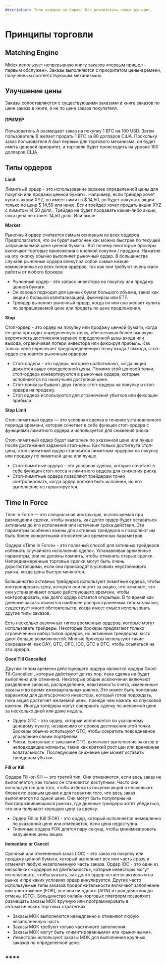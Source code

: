 ```yaml
---
description: Типы ордеров на бирже. Как реализовать новые функции.
---
```


# Принципы торговли

## Matching Engine

Midex использует непрерывную книгу заказов «первым пришел - первым обслужен». Заказы выполняются с приоритетом цены-времени, полученным соответствующим механизмом.

## Улучшение цены

Заказы сопоставляются с существующими заказами в книге заказов по цене заказа в книге, а не по цене заказа покупателя.

#### ПРИМЕР <a id="example"></a>

Пользователь А размещает заказ на покупку 1 BTC на 100 USD. Затем пользователь B желает продать 1 BTC за 80 долларов США. Поскольку заказ пользователя А был первым для торгового механизма, он будет иметь ценовой приоритет, и торговля будет происходить на уровне 100 долларов США.  


## **Типы ордеров**

**Limit**

Лимитный ордер - это использование заранее определенной цены для покупки или продажи ценной бумаги . Например, если трейдер хочет купить акции XYZ, но имеет лимит в $ 14,50, он будет покупать акции только по цене $ 14,50 или ниже. Если трейдер хочет продать акции XYZ с лимитом 14,50 долл., Трейдер не будет продавать какие-либо акции, пока цена не станет 14,50 долл. Или выше.

**Market**

Рыночный ордер считается самым основным из всех ордеров. Предполагается, что он будет выполнен как можно быстрее по текущей запрашиваемой цене ценной бумаги . Вот почему некоторые брокеры включают торговые приложения с кнопкой покупки / продажи. Нажатие на эту кнопку обычно выполняет рыночный ордер. В большинстве случаев рыночные ордера влекут за собой самые низкие комиссионные из всех типов ордеров, так как они требуют очень мало работы от любого брокера.

* Рыночный ордер - это запрос инвестора на покупку или продажу ценной бумаги.
* Он хорошо подходит для ценных бумаг большого объема, таких как акции с большой капитализацией, фьючерсы или ETF.
* Трейдер выполнит рыночный ордер, когда он или она желает купить по запрашиваемой цене или продать по цене предложения.

**Stop**

Стоп-ордер - это ордер на покупку или продажу ценной бумаги, когда ее цена проходит определенную точку, обеспечивая более высокую вероятность достижения заранее определенной цены входа или выхода, ограничивая потери инвестора или фиксируя прибыль. Как только цена пересекает предопределенную точку входа / выхода, стоп-ордер становится рыночным ордером.

* Стоп-ордера - это ордера, которые срабатывают, когда акция движется выше определенной цены. Помимо этой ценовой точки, стоп-ордера конвертируются в рыночные ордера, которые исполняются по наилучшей доступной цене.
* Стоп-приказы бывают двух типов: стоп-ордера на покупку и стоп-ордера на продажу.
* Стоп ордера используются для ограничения убытков или фиксации прибыли.

**Stop Limit**

Стоп-лимитный ордер — это условная сделка в течение установленного периода времени, которая сочетает в себе функции стоп-ордера с функциями лимитного ордера и используется для снижения риска.  
  
Стоп-лимитный ордер будет выполнен по указанной цене или лучше после достижения заданной стоп-цены. Как только достигнута стоп-цена, стоп-лимитный ордер становится лимитным ордером на покупку или продажу по лимитной цене или лучше.

* Стоп-лимитные ордера - это условная сделка, которая сочетает в себе функции стоп-лосса и лимитного ордера для снижения риска.
* Стоп-лимитные ордера позволяют трейдерам точно контролировать, когда ордер должен быть исполнен, но его выполнение не гарантируется.

## **Time In Force**

Time in Force — это специальная инструкция, используемая при размещении сделки, чтобы указать, как долго ордер будет оставаться активным до его исполнения или истечения срока действия. Эти параметры особенно важны для активных трейдеров и позволяют им быть более конкретными относительно временных параметров.

Ордера «Time in Force» - это полезный способ для активных трейдеров избежать случайного исполнения сделок. Устанавливая временные параметры, они не должны помнить, чтобы отменять старые сделки. Непреднамеренные торговые сделки могут быть очень дорогостоящими, если они происходят в условиях неустойчивого рынка, когда цены быстро меняются.

Большинство активных трейдеров используют лимитные ордера, чтобы контролировать цену, которую они платят за акцию, что означает, что они устанавливают опцию действующего времени, чтобы контролировать, как долго ордер остается открытым. В то время как дневные заказы являются наиболее распространенным типом заказов, существует много обстоятельств, когда имеет смысл использовать другие типы заказов.

Есть несколько различных типов временных ордеров, которые могут использовать трейдеры. Некоторые брокеры предлагают только ограниченный набор типов ордеров, но активным трейдерам часто дают больше возможностей. Многие брокеры используют такие сокращения, как DAY, GTC, OPC, IOC, GTD и DTC, чтобы ссылаться на эти ордера.

**Good Till Cancelled**

Другим типом времени действующего ордера являются ордера Good-Til-Cancelled , которые действуют до тех пор, пока сделка не будет выполнена или отменена. Некоторые общие исключения включают разделение запасов, распределение, неактивность счета, измененные заказы и во время ежеквартальных циклов. Это может быть полезным вариантом для долгосрочного инвестора, который готов подождать, пока акция достигнет желаемой цены, прежде чем нажать на спусковой крючок. Иногда трейдеры могут совершить сделку по желаемой цене за несколько дней или даже недель.

* Ордер GTC - это ордер, который исполняется по указанному ценовому пункту, независимо от сроков достижения этой точки. Брокеры обычно используют GTC, чтобы сократить повседневное управление своим портфелем.
* Риски, связанные с заказами GTC, включают выполнение заказов в неподходящие моменты, такие как краткий рост цен или временная волатильность. Последующее снижение цен может оставить трейдерам убытки.

**Fill or Kill**

Ордера Fill-or-Kill — это третий тип. Они отменяются, если весь заказ не выполняется, как только он становится доступным. Часто они используются для того, чтобы избежать покупки акций в нескольких блоках по разным ценам и для гарантии того, что весь заказ выполняется по одной цене. Они могут быть популярны на быстроразвивающихся рынках, где дневные трейдеры хотят убедиться, что они получают хорошую цену за сделку.

* Ордер Fill or Kill \(FOK\) - это ордер, который исполняется немедленно по указанной цене или отменяется, если цена недоступна.
* Типичные ордера FOK длятся пару секунд, чтобы минимизировать нарушение цены акции.

**Immediate or Cancel**

Срочный или отмененный заказ \(IOC\) - это заказ на покупку или продажу ценной бумаги, который выполняет все или часть сразу и отменяет любую незаполненную часть заказа. Ордер IOC - это один из нескольких «ордеров на длительность», которые инвесторы могут использовать, чтобы указать, как долго ордер остается активным на рынке и при каких условиях ордер аннулируется. Другие часто используемые типы заказов продолжительности включают заполнение или уничтожение \(FOK\), все или ни одного \(AON\) и срок действия до отмены \(GTC\). Большинство онлайн-торговых платформ позволяют размещать заказы МОК вручную или программировать в автоматических торговых стратегиях.

* Заказы МОК выполняются немедленно и отменяют любую незаполненную часть.
* Заказы МОК требуют только частичного заполнения.
* Заказы МОК могут быть «лимитированными» или «рыночными».
* Инвесторы используют заказы МОК для выполнения крупных заказов по определенной цене.

## \*\*\*\*

